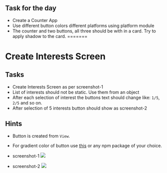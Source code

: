
## Task for the day
  
- Create a Counter App
- Use different button colors different platforms using platform module
- The counter and two buttons, all three should be with in a card. Try to apply shadow to the card.
=======
# Create Interests Screen

## Tasks
- Create Interests Screen as per screenshot-1
- List of interests should not be static. Use them from an object
- After each selection of interest the buttons text should change like: `1/5`, `2/5` and so on.
- After selection of 5 interests button should show as screenshot-2


## Hints
- Button is created from `View`.
- For gradient color of button use [this](https://www.npmjs.com/package/react-native-linear-gradient) or any npm package of your choice.


- screenshot-1
![](https://firebasestorage.googleapis.com/v0/b/mymasai-school.appspot.com/o/react-native-v3%2FInterests_screen.JPEG?alt=media&token=fa10edc2-9930-4324-9a8a-3faa333ab062)

- screenshot-2
![](https://firebasestorage.googleapis.com/v0/b/mymasai-school.appspot.com/o/react-native-v3%2Fbutton_of_interests_screen.JPEG?alt=media&token=b69c83af-3d58-4b86-a618-dab94f62d361)
